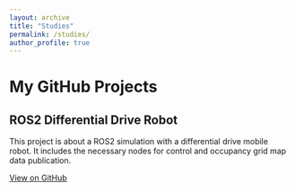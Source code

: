 ```yaml
---
layout: archive
title: "Studies"
permalink: /studies/
author_profile: true
---
```


<h1>My GitHub Projects</h1>
<div>
    <h2>ROS2 Differential Drive Robot</h2>
    <p>This project is about a ROS2 simulation with a differential drive mobile robot. It includes the necessary nodes for control and occupancy grid map data publication.</p>
    <a href="https://github.com/gurselturkeri/ros2_diff_drive_robot">View on GitHub</a>
</div>